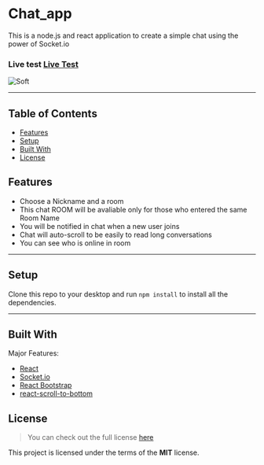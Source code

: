 # Chat_app

This is a node.js and react application to create a simple chat using the power of Socket.io

### Live test [Live Test](https://peaceful-hollows-86677.herokuapp.com/)

![Soft](https://i.imgur.com/GEbsu2T.png?1)

---

<!-- TABLE OF CONTENTS -->
## Table of Contents

* [Features](#features)
* [Setup](#setup)
* [Built With](#built-with)
* [License](#license)


## Features

- Choose a Nickname and a room
- This chat ROOM will be avaliable only for those who entered the same Room Name
- You will be notified in chat when a new user joins
- Chat will auto-scroll to be easily to read long conversations
- You can see who is online in room

---

## Setup
Clone this repo to your desktop and run `npm install` to install all the dependencies.

---

## Built With
Major Features:

- [React](https://pt-br.reactjs.org/) 
- [Socket.io](https://socket.io/)
- [React Bootstrap](https://react-bootstrap.github.io/)
- [react-scroll-to-bottom](https://www.npmjs.com/package/react-scroll-to-bottom)


## License
>You can check out the full license [here](https://github.com/IgorAntun/node-chat/blob/master/LICENSE)

This project is licensed under the terms of the **MIT** license.
